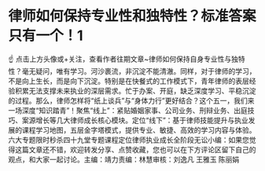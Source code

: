 # 律师如何保持专业性和独特性？标准答案只有一个！1

☝ 点击上方头像或+关注，查看作者往期文章~律师如何保持自身专业性与独特性？毫无疑问，唯有学习。河沙裹流，非沉淀不能清澈。同样，对于律师的学习，不是向上生长，而是向下沉淀。特别是在快餐式的工作模式下，青年律师的表层经验积累无法支撑未来执业的深层需求。忙于办案、开庭，缺乏深度学习、平稳沉淀的过程。那么，律师怎样将“纸上谈兵”与“身体力行”更好结合？这个五一，我们来一场深度“知识踏青”！聚焦“线上”：紧贴婚姻家事、公司业务、刑辩业务、出庭技巧、案源增长等几大律师成长核心模块。定位“线下”：基于律师技能提升与执业发展的课程学习地图，五层金字塔模式，提供专业、敏捷、高效的学习内容与体验。六大专题限时秒杀四十九堂专题课程定位律师执业成长全阶段无讼小编：如果您觉得这篇文章还不错，欢迎转发分享、点赞收藏，您也可以在下方评论区留下自己的观点，和大家一起讨论。主编：靖力责编：林慧审核：刘逸凡 王雅玉 陈丽娟

